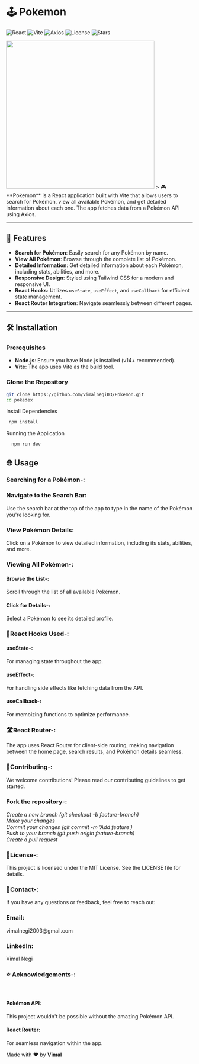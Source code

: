 # 🕹️ Pokemon

![React](https://img.shields.io/badge/React-18.2.0-blue?style=flat-square)
![Vite](https://img.shields.io/badge/Vite-4.0.0-yellow?style=flat-square)
![Axios](https://img.shields.io/badge/Axios-0.27.2-green?style=flat-square)
![License](https://img.shields.io/github/license/Vimalnegi03/Pokemon?style=flat-square)
![Stars](https://img.shields.io/github/stars/Vimalnegi03/Pokemon?style=flat-square)

<img src="https://th.bing.com/th/id/OIP.885HynP84z5hJStoNxU7dwHaE8?w=232&h=180&c=7&r=0&o=5&dpr=1.3&pid=1.7" height="400px" width="400px"/>
> 🎮 **Pokemon** is a React application built with Vite that allows users to search for Pokémon, view all available Pokémon, and get detailed information about each one. The app fetches data from a Pokémon API using Axios.

---

## 🚀 Features

- **Search for Pokémon**: Easily search for any Pokémon by name.
- **View All Pokémon**: Browse through the complete list of Pokémon.
- **Detailed Information**: Get detailed information about each Pokémon, including stats, abilities, and more.
- **Responsive Design**: Styled using Tailwind CSS for a modern and responsive UI.
- **React Hooks**: Utilizes `useState`, `useEffect`, and `useCallback` for efficient state management.
- **React Router Integration**: Navigate seamlessly between different pages.

---

## 🛠️ Installation

### Prerequisites

- **Node.js**: Ensure you have Node.js installed (v14+ recommended).
- **Vite**: The app uses Vite as the build tool.

### Clone the Repository

```bash
git clone https://github.com/Vimalnegi03/Pokemon.git
cd pokedex
```
Install Dependencies

```bash
 npm install
```



Running the Application

```bash
  npm run dev
```

<h2>🌐 Usage</h2>
<h3>Searching for a Pokémon-:</h3>
<h3>Navigate to the Search Bar:</h3> Use the search bar at the top of the app to type in the name of the Pokémon you're looking for.<br/>
<h3>View Pokémon Details:</h3> Click on a Pokémon to view detailed information, including its stats, abilities, and more.<br/>

<h3>Viewing All Pokémon-:</h3>
<h4>Browse the List-:</h4> Scroll through the list of all available Pokémon.<br/>
<h4>Click for Details-:</h4> Select a Pokémon to see its detailed profile.<br/>

 <h3>🔄React Hooks Used-:</h3>
<h4>useState-:</h4> For managing state throughout the app.<br/>
<h4>useEffect-:</h4> For handling side effects like fetching data from the API.<br/>
<h4>useCallback-:</h4> For memoizing functions to optimize performance.<br/>

 <h3>🛣️React Router-:</h3>
The app uses React Router for client-side routing, making navigation between the home page, search results, and Pokémon details seamless.<br/>

<h3>👥Contributing-:</h3>
We welcome contributions! Please read our contributing guidelines to get started.<br/>

<h3>Fork the repository-:</h3>
<i>Create a new branch (git checkout -b feature-branch)<br/>
Make your changes<br/>
Commit your changes (git commit -m 'Add feature')<br/>
Push to your branch (git push origin feature-branch)<br/>
Create a pull request</i><br/>

 <h3>📜License-:</h3>
This project is licensed under the MIT License. See the LICENSE file for details.<br/>

 <h3>💬Contact-:</h3>
If you have any questions or feedback, feel free to reach out:<br/>

<h3>Email:</h3>vimalnegi2003@gmail.com<br/>
<h3>LinkedIn:</h3>Vimal Negi<br/>


 <h3>⭐ Acknowledgements-:</h3><br/>
<h4>Pokémon API:</h4> This project wouldn't be possible without the amazing Pokémon API.<br/>
<h4>React Router:</h4> For seamless navigation within the app.<br/>


Made with ❤️ by  <b>Vimal</b>

